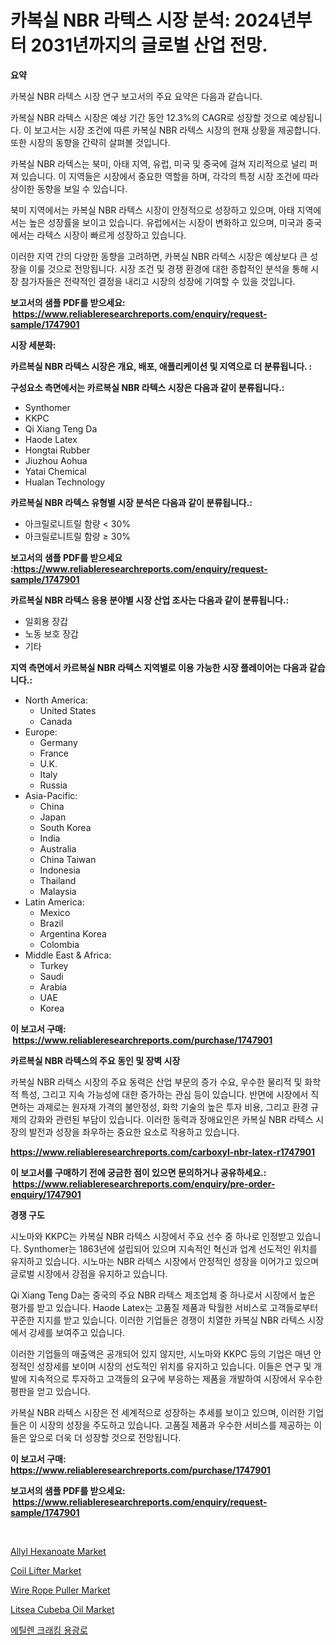 <p><h1>카복실 NBR 라텍스 시장 분석: 2024년부터 2031년까지의 글로벌 산업 전망.</h1></p><p><strong>요약</strong></p>
<p><p>카복실 NBR 라텍스 시장 연구 보고서의 주요 요약은 다음과 같습니다.</p><p>카복실 NBR 라텍스 시장은 예상 기간 동안 12.3%의 CAGR로 성장할 것으로 예상됩니다. 이 보고서는 시장 조건에 따른 카복실 NBR 라텍스 시장의 현재 상황을 제공합니다. 또한 시장의 동향을 간략히 살펴볼 것입니다.</p><p>카복실 NBR 라텍스는 북미, 아태 지역, 유럽, 미국 및 중국에 걸쳐 지리적으로 널리 퍼져 있습니다. 이 지역들은 시장에서 중요한 역할을 하며, 각각의 특정 시장 조건에 따라 상이한 동향을 보일 수 있습니다.</p><p>북미 지역에서는 카복실 NBR 라텍스 시장이 안정적으로 성장하고 있으며, 아태 지역에서는 높은 성장률을 보이고 있습니다. 유럽에서는 시장이 변화하고 있으며, 미국과 중국에서는 라텍스 시장이 빠르게 성장하고 있습니다.</p><p>이러한 지역 간의 다양한 동향을 고려하면, 카복실 NBR 라텍스 시장은 예상보다 큰 성장을 이룰 것으로 전망됩니다. 시장 조건 및 경쟁 환경에 대한 종합적인 분석을 통해 시장 참가자들은 전략적인 결정을 내리고 시장의 성장에 기여할 수 있을 것입니다.</p></p>
<p><strong>보고서의 샘플 PDF를 받으세요: &nbsp;<a href="https://www.reliableresearchreports.com/enquiry/request-sample/1747901">https://www.reliableresearchreports.com/enquiry/request-sample/1747901</a></strong></p>
<p><strong>시장 세분화:</strong></p>
<p><strong> 카르복실 NBR 라텍스 시장은 개요, 배포, 애플리케이션 및 지역으로 더 분류됩니다. :</strong></p>
<p><strong>구성요소 측면에서는 카르복실 NBR 라텍스 시장은 다음과 같이 분류됩니다.:</strong></p>
<p><ul><li>Synthomer</li><li>KKPC</li><li>Qi Xiang Teng Da</li><li>Haode Latex</li><li>Hongtai Rubber</li><li>Jiuzhou Aohua</li><li>Yatai Chemical</li><li>Hualan Technology</li></ul></p>
<p><strong> 카르복실 NBR 라텍스 유형별 시장 분석은 다음과 같이 분류됩니다.:</strong></p>
<p><ul><li>아크릴로니트릴 함량 < 30%</li><li>아크릴로니트릴 함량 ≥ 30%</li></ul></p>
<p><strong>보고서의 샘플 PDF를 받으세요 :<a href="https://www.reliableresearchreports.com/enquiry/request-sample/1747901">https://www.reliableresearchreports.com/enquiry/request-sample/1747901</a></strong></p>
<p><strong> 카르복실 NBR 라텍스 응용 분야별 시장 산업 조사는 다음과 같이 분류됩니다.:</strong></p>
<p><ul><li>일회용 장갑</li><li>노동 보호 장갑</li><li>기타</li></ul></p>
<p><strong>지역 측면에서 카르복실 NBR 라텍스 지역별로 이용 가능한 시장 플레이어는 다음과 같습니다.:</strong></p>
<p><ul>
    <li>
        North America:
        <ul>
            <li>United States</li>
            <li>Canada</li>
        </ul>
    </li>
    <li>
        Europe:
        <ul>
            <li>Germany</li>
            <li>France</li>
            <li>U.K.</li>
            <li>Italy</li>
            <li>Russia</li>
        </ul>
    </li>
    <li>
        Asia-Pacific:
        <ul>
            <li>China</li>
            <li>Japan</li>
            <li>South Korea</li>
            <li>India</li>
            <li>Australia</li>
            <li>China Taiwan</li>
            <li>Indonesia</li>
            <li>Thailand</li>
            <li>Malaysia</li>
        </ul>
    </li>
    <li>
        Latin America:
        <ul>
            <li>Mexico</li>
            <li>Brazil</li>
            <li>Argentina Korea</li>
            <li>Colombia</li>
        </ul>
    </li>
    <li>
        Middle East & Africa:
        <ul>
            <li>Turkey</li>
            <li>Saudi</li>
            <li>Arabia</li>
            <li>UAE</li>
            <li>Korea</li>
        </ul>
    </li>
    </ul></p>
<p><strong>이 보고서 구매: &nbsp;<a href="https://www.reliableresearchreports.com/purchase/1747901">https://www.reliableresearchreports.com/purchase/1747901</a></strong></p>
<p><strong>카르복실 NBR 라텍스의 주요 동인 및 장벽 시장</strong></p>
<p><p>카복실 NBR 라텍스 시장의 주요 동력은 산업 부문의 증가 수요, 우수한 물리적 및 화학적 특성, 그리고 지속 가능성에 대한 증가하는 관심 등이 있습니다. 반면에 시장에서 직면하는 과제로는 원자재 가격의 불안정성, 화학 기술의 높은 투자 비용, 그리고 환경 규제의 강화와 관련된 부담이 있습니다. 이러한 동력과 장애요인은 카복실 NBR 라텍스 시장의 발전과 성장을 좌우하는 중요한 요소로 작용하고 있습니다.</p></p>
<p><strong><a href="https://www.reliableresearchreports.com/carboxyl-nbr-latex-r1747901">https://www.reliableresearchreports.com/carboxyl-nbr-latex-r1747901</a></strong></p>
<p><strong>이 보고서를 구매하기 전에 궁금한 점이 있으면 문의하거나 공유하세요.: &nbsp;<a href="https://www.reliableresearchreports.com/enquiry/pre-order-enquiry/1747901">https://www.reliableresearchreports.com/enquiry/pre-order-enquiry/1747901</a></strong></p>
<p><strong>경쟁 구도</strong></p>
<p><p>시노마와 KKPC는 카복실 NBR 라텍스 시장에서 주요 선수 중 하나로 인정받고 있습니다. Synthomer는 1863년에 설립되어 있으며 지속적인 혁신과 업계 선도적인 위치를 유지하고 있습니다. 시노마는 NBR 라텍스 시장에서 안정적인 성장을 이어가고 있으며 글로벌 시장에서 강점을 유지하고 있습니다. </p><p>Qi Xiang Teng Da는 중국의 주요 NBR 라텍스 제조업체 중 하나로서 시장에서 높은 평가를 받고 있습니다. Haode Latex는 고품질 제품과 탁월한 서비스로 고객들로부터 꾸준한 지지를 받고 있습니다. 이러한 기업들은 경쟁이 치열한 카복실 NBR 라텍스 시장에서 강세를 보여주고 있습니다.</p><p>이러한 기업들의 매출액은 공개되어 있지 않지만, 시노마와 KKPC 등의 기업은 매년 안정적인 성장세를 보이며 시장의 선도적인 위치를 유지하고 있습니다. 이들은 연구 및 개발에 지속적으로 투자하고 고객들의 요구에 부응하는 제품을 개발하여 시장에서 우수한 평판을 얻고 있습니다.</p><p>카복실 NBR 라텍스 시장은 전 세계적으로 성장하는 추세를 보이고 있으며, 이러한 기업들은 이 시장의 성장을 주도하고 있습니다. 고품질 제품과 우수한 서비스를 제공하는 이들은 앞으로 더욱 더 성장할 것으로 전망됩니다.</p></p>
<p><strong>이 보고서 구매: &nbsp; <a href="https://www.reliableresearchreports.com/purchase/1747901">https://www.reliableresearchreports.com/purchase/1747901</a></strong></p>
<p><strong>보고서의 샘플 PDF를 받으세요: &nbsp;<a href="https://www.reliableresearchreports.com/enquiry/request-sample/1747901">https://www.reliableresearchreports.com/enquiry/request-sample/1747901</a></strong><strong></strong></p>
<p>&nbsp;</p>
<p><p><a href="https://issuu.com/reportprime-2/docs/allyl-hexanoate-market-size-2030.pptx">Allyl Hexanoate Market</a></p><p><a href="https://github.com/redneck06/Market-Research-Report-List-2/blob/main/coil-lifter-market.md">Coil Lifter Market</a></p><p><a href="https://github.com/nicoletavirag/Market-Research-Report-List-2/blob/main/wire-rope-puller-market.md">Wire Rope Puller Market</a></p><p><a href="https://issuu.com/reportprime-2/docs/litsea-cubeba-oil-market-size-2030.pptx">Litsea Cubeba Oil Market</a></p><p><a href="https://github.com/Madalyell456456/Market-Research-Report-List-1/blob/main/565171925723.md">에틸렌 크래킹 용광로</a></p></p>